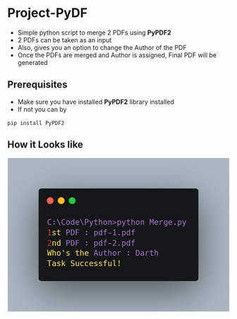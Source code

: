 # Project-PyDF

- Simple python script to merge 2 PDFs using **PyPDF2**
- 2 PDFs can be taken as an input
- Also, gives you an option to change the Author of the PDF
- Once the PDFs are merged and Author is assigned, Final PDF will be generated

## Prerequisites

- Make sure you have installed **PyPDF2** library installed
- If not you can by

```
pip install PyPDF2
```

## How it Looks like

![](https://github.com/TheOneOh1/Project-PyDF/blob/main/merge.png)
